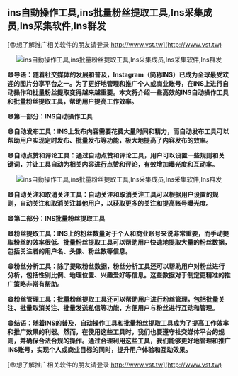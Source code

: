 ## **ins自動操作工具,ins批量粉丝提取工具,Ins采集成员,Ins采集软件,Ins群发**

[😍想了解推广相关软件的朋友请登录 http://www.vst.tw](http://www.vst.tw)

 <center><img src="https://vst.tw/MP4/tuiguang/png/6.png" alt="ins自動操作工具,ins批量粉丝提取工具,Ins采集成员,Ins采集软件,Ins群发"></center>

**😄导语：随着社交媒体的发展和普及，Instagram（简称INS）已成为全球最受欢迎的图片分享平台之一。为了更好地管理和推广个人或商业账号，在INS上进行自动操作和批量粉丝提取变得越来越重要。本文将介绍一些高效的INS自动操作工具和批量粉丝提取工具，帮助用户提高工作效率。**

**😄第一部分：INS自动操作工具**

**😄自动发布工具：INS上发布内容需要花费大量时间和精力，而自动发布工具可以帮助用户实现定时发布、批量发布等功能，极大地提高了内容发布的效率。**

**😄自动点赞和评论工具：通过自动点赞和评论工具，用户可以设置一些规则和关键词，并让工具自动为相关内容进行点赞和评论，有效增加曝光度和互动率。**

 <center><img src="https://vst.tw/MP4/tuiguang/png/1.png" alt="ins自動操作工具,ins批量粉丝提取工具,Ins采集成员,Ins采集软件,Ins群发"></center>

**😄自动关注和取消关注工具：自动关注和取消关注工具可以根据用户设置的规则，自动关注和取消关注其他用户，以获取更多的关注和提高账号曝光度。**

**😄第二部分：INS批量粉丝提取工具**

**😄粉丝提取工具：INS上的粉丝数量对于个人和商业账号来说非常重要，而手动提取粉丝的效率很低。批量粉丝提取工具可以帮助用户快速地提取大量的粉丝数据，包括关注者的用户名、头像、粉丝数等信息。**

**😄粉丝分析工具：除了提取粉丝数据，粉丝分析工具还可以帮助用户对粉丝进行分析，包括性别比例、地理位置、兴趣爱好等信息。这些数据对于制定更精准的推广策略非常有帮助。**

**😄粉丝管理工具：批量粉丝提取工具还可以帮助用户进行粉丝管理，包括批量关注、批量取消关注、批量发送私信等功能，方便用户与粉丝进行互动和管理。**

**😄结语：随着INS的普及，自动操作工具和批量粉丝提取工具成为了提高工作效率和推广效果的利器。然而，在使用这些工具时，我们也要遵守社交媒体平台的规则，并确保合法合规的操作。通过合理利用这些工具，我们能够更好地管理和推广INS账号，实现个人或商业目标的同时，提升用户体验和互动效果。**

[😍想了解推广相关软件的朋友请登录 http://www.vst.tw](http://www.vst.tw)



